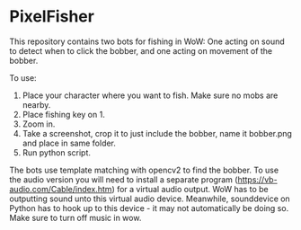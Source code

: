 # PixelFisher

This repository contains two bots for fishing in WoW: One acting on sound to detect when to click the bobber, and one acting on movement of the bobber.

To use:
1. Place your character where you want to fish. Make sure no mobs are nearby.
2. Place fishing key on 1.
3. Zoom in.
4. Take a screenshot, crop it to just include the bobber, name it bobber.png and place in same folder.
5. Run python script.


The bots use template matching with opencv2 to find the bobber. 
To use the audio version you will need to install a separate program (https://vb-audio.com/Cable/index.htm) for a virtual audio output. WoW has to be outputting sound unto this virtual audio device. Meanwhile, sounddevice on Python has to hook up to this device - it may not automatically be doing so. Make sure to turn off music in wow. 
